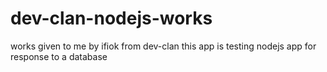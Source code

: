 # dev-clan-nodejs-works
works given to me by ifiok from dev-clan
this app is testing nodejs app for response to a database 
